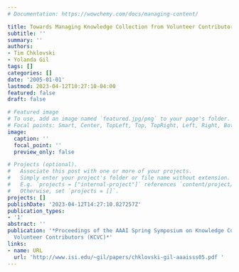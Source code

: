 ```yaml
---
# Documentation: https://wowchemy.com/docs/managing-content/

title: Towards Managing Knowledge Collection from Volunteer Contributors
subtitle: ''
summary: ''
authors:
- Tim Chklovski
- Yolanda Gil
tags: []
categories: []
date: '2005-01-01'
lastmod: 2023-04-12T10:27:10-04:00
featured: false
draft: false

# Featured image
# To use, add an image named `featured.jpg/png` to your page's folder.
# Focal points: Smart, Center, TopLeft, Top, TopRight, Left, Right, BottomLeft, Bottom, BottomRight.
image:
  caption: ''
  focal_point: ''
  preview_only: false

# Projects (optional).
#   Associate this post with one or more of your projects.
#   Simply enter your project's folder or file name without extension.
#   E.g. `projects = ["internal-project"]` references `content/project/deep-learning/index.md`.
#   Otherwise, set `projects = []`.
projects: []
publishDate: '2023-04-12T14:27:10.827257Z'
publication_types:
- '1'
abstract: ''
publication: '*Proceedings of the AAAI Spring Symposium on Knowledge Collection from
  Volunteer Contributors (KCVC)*'
links:
- name: URL
  url: 'http://www.isi.edu/~gil/papers/chklovski-gil-aaaisss05.pdf '
---
```

